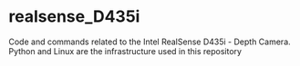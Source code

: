 # realsense_D435i
Code and commands related to the Intel RealSense D435i - Depth Camera. Python and Linux are the infrastructure used in this repository
